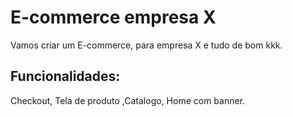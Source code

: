 # E-commerce empresa X


Vamos criar um E-commerce, para empresa X e tudo de bom kkk.

## Funcionalidades:
Checkout, Tela de produto ,Catalogo, Home com banner.
